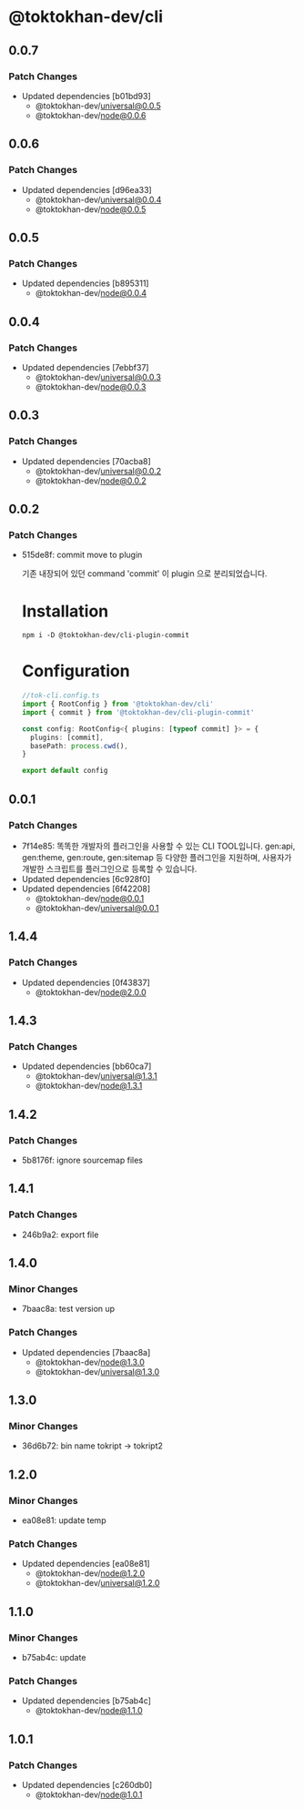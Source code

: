 # @toktokhan-dev/cli

## 0.0.7

### Patch Changes

- Updated dependencies [b01bd93]
  - @toktokhan-dev/universal@0.0.5
  - @toktokhan-dev/node@0.0.6

## 0.0.6

### Patch Changes

- Updated dependencies [d96ea33]
  - @toktokhan-dev/universal@0.0.4
  - @toktokhan-dev/node@0.0.5

## 0.0.5

### Patch Changes

- Updated dependencies [b895311]
  - @toktokhan-dev/node@0.0.4

## 0.0.4

### Patch Changes

- Updated dependencies [7ebbf37]
  - @toktokhan-dev/universal@0.0.3
  - @toktokhan-dev/node@0.0.3

## 0.0.3

### Patch Changes

- Updated dependencies [70acba8]
  - @toktokhan-dev/universal@0.0.2
  - @toktokhan-dev/node@0.0.2

## 0.0.2

### Patch Changes

- 515de8f: commit move to plugin

  기존 내장되어 있던 command 'commit' 이 plugin 으로 분리되었습니다.

  # Installation

  ```
  npm i -D @toktokhan-dev/cli-plugin-commit
  ```

  # Configuration

  ```typescript
  //tok-cli.config.ts
  import { RootConfig } from '@toktokhan-dev/cli'
  import { commit } from '@toktokhan-dev/cli-plugin-commit'

  const config: RootConfig<{ plugins: [typeof commit] }> = {
    plugins: [commit],
    basePath: process.cwd(),
  }

  export default config
  ```

## 0.0.1

### Patch Changes

- 7f14e85: 똑똑한 개발자의 플러그인을 사용할 수 있는 CLI TOOL입니다. gen:api, gen:theme, gen:route, gen:sitemap 등 다양한 플러그인을 지원하며, 사용자가 개발한 스크립트를 플러그인으로 등록할 수 있습니다.
- Updated dependencies [6c928f0]
- Updated dependencies [6f42208]
  - @toktokhan-dev/node@0.0.1
  - @toktokhan-dev/universal@0.0.1

## 1.4.4

### Patch Changes

- Updated dependencies [0f43837]
  - @toktokhan-dev/node@2.0.0

## 1.4.3

### Patch Changes

- Updated dependencies [bb60ca7]
  - @toktokhan-dev/universal@1.3.1
  - @toktokhan-dev/node@1.3.1

## 1.4.2

### Patch Changes

- 5b8176f: ignore sourcemap files

## 1.4.1

### Patch Changes

- 246b9a2: export file

## 1.4.0

### Minor Changes

- 7baac8a: test version up

### Patch Changes

- Updated dependencies [7baac8a]
  - @toktokhan-dev/node@1.3.0
  - @toktokhan-dev/universal@1.3.0

## 1.3.0

### Minor Changes

- 36d6b72: bin name tokript -> tokript2

## 1.2.0

### Minor Changes

- ea08e81: update temp

### Patch Changes

- Updated dependencies [ea08e81]
  - @toktokhan-dev/node@1.2.0
  - @toktokhan-dev/universal@1.2.0

## 1.1.0

### Minor Changes

- b75ab4c: update

### Patch Changes

- Updated dependencies [b75ab4c]
  - @toktokhan-dev/node@1.1.0

## 1.0.1

### Patch Changes

- Updated dependencies [c260db0]
  - @toktokhan-dev/node@1.0.1
